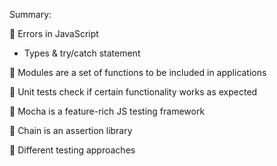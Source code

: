 Summary: 

 Errors in JavaScript
  - Types & try/catch statement

 Modules are a set of functions to be included in applications

 Unit tests check if certain functionality works as expected

 Mocha is a feature-rich JS testing framework

 Chain is an assertion library

 Different testing approaches
